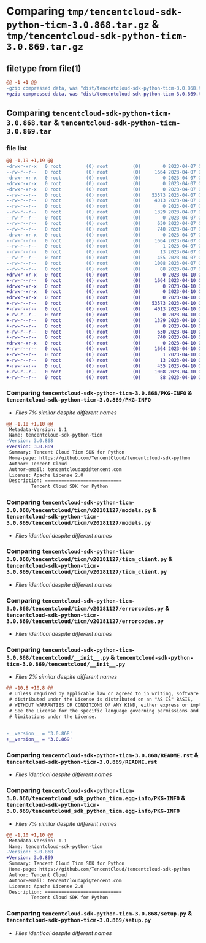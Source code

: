 # Comparing `tmp/tencentcloud-sdk-python-ticm-3.0.868.tar.gz` & `tmp/tencentcloud-sdk-python-ticm-3.0.869.tar.gz`

## filetype from file(1)

```diff
@@ -1 +1 @@
-gzip compressed data, was "dist/tencentcloud-sdk-python-ticm-3.0.868.tar", last modified: Fri Apr  7 01:02:38 2023, max compression
+gzip compressed data, was "dist/tencentcloud-sdk-python-ticm-3.0.869.tar", last modified: Mon Apr 10 03:16:00 2023, max compression
```

## Comparing `tencentcloud-sdk-python-ticm-3.0.868.tar` & `tencentcloud-sdk-python-ticm-3.0.869.tar`

### file list

```diff
@@ -1,19 +1,19 @@
-drwxr-xr-x   0 root         (0) root         (0)        0 2023-04-07 01:02:38.000000 tencentcloud-sdk-python-ticm-3.0.868/
--rw-r--r--   0 root         (0) root         (0)     1664 2023-04-07 01:02:38.000000 tencentcloud-sdk-python-ticm-3.0.868/PKG-INFO
-drwxr-xr-x   0 root         (0) root         (0)        0 2023-04-07 01:02:38.000000 tencentcloud-sdk-python-ticm-3.0.868/tencentcloud/
-drwxr-xr-x   0 root         (0) root         (0)        0 2023-04-07 01:02:38.000000 tencentcloud-sdk-python-ticm-3.0.868/tencentcloud/ticm/
-drwxr-xr-x   0 root         (0) root         (0)        0 2023-04-07 01:02:38.000000 tencentcloud-sdk-python-ticm-3.0.868/tencentcloud/ticm/v20181127/
--rw-r--r--   0 root         (0) root         (0)    53573 2023-04-07 01:02:38.000000 tencentcloud-sdk-python-ticm-3.0.868/tencentcloud/ticm/v20181127/models.py
--rw-r--r--   0 root         (0) root         (0)     4013 2023-04-07 01:02:38.000000 tencentcloud-sdk-python-ticm-3.0.868/tencentcloud/ticm/v20181127/ticm_client.py
--rw-r--r--   0 root         (0) root         (0)        0 2023-04-07 01:02:38.000000 tencentcloud-sdk-python-ticm-3.0.868/tencentcloud/ticm/v20181127/__init__.py
--rw-r--r--   0 root         (0) root         (0)     1329 2023-04-07 01:02:38.000000 tencentcloud-sdk-python-ticm-3.0.868/tencentcloud/ticm/v20181127/errorcodes.py
--rw-r--r--   0 root         (0) root         (0)        0 2023-04-07 01:02:38.000000 tencentcloud-sdk-python-ticm-3.0.868/tencentcloud/ticm/__init__.py
--rw-r--r--   0 root         (0) root         (0)      630 2023-04-07 01:02:38.000000 tencentcloud-sdk-python-ticm-3.0.868/tencentcloud/__init__.py
--rw-r--r--   0 root         (0) root         (0)      740 2023-04-07 01:02:38.000000 tencentcloud-sdk-python-ticm-3.0.868/README.rst
-drwxr-xr-x   0 root         (0) root         (0)        0 2023-04-07 01:02:38.000000 tencentcloud-sdk-python-ticm-3.0.868/tencentcloud_sdk_python_ticm.egg-info/
--rw-r--r--   0 root         (0) root         (0)     1664 2023-04-07 01:02:38.000000 tencentcloud-sdk-python-ticm-3.0.868/tencentcloud_sdk_python_ticm.egg-info/PKG-INFO
--rw-r--r--   0 root         (0) root         (0)        1 2023-04-07 01:02:38.000000 tencentcloud-sdk-python-ticm-3.0.868/tencentcloud_sdk_python_ticm.egg-info/dependency_links.txt
--rw-r--r--   0 root         (0) root         (0)       13 2023-04-07 01:02:38.000000 tencentcloud-sdk-python-ticm-3.0.868/tencentcloud_sdk_python_ticm.egg-info/top_level.txt
--rw-r--r--   0 root         (0) root         (0)      455 2023-04-07 01:02:38.000000 tencentcloud-sdk-python-ticm-3.0.868/tencentcloud_sdk_python_ticm.egg-info/SOURCES.txt
--rw-r--r--   0 root         (0) root         (0)     1008 2023-04-07 01:02:38.000000 tencentcloud-sdk-python-ticm-3.0.868/setup.py
--rw-r--r--   0 root         (0) root         (0)       88 2023-04-07 01:02:38.000000 tencentcloud-sdk-python-ticm-3.0.868/setup.cfg
+drwxr-xr-x   0 root         (0) root         (0)        0 2023-04-10 03:16:00.000000 tencentcloud-sdk-python-ticm-3.0.869/
+-rw-r--r--   0 root         (0) root         (0)     1664 2023-04-10 03:16:00.000000 tencentcloud-sdk-python-ticm-3.0.869/PKG-INFO
+drwxr-xr-x   0 root         (0) root         (0)        0 2023-04-10 03:16:00.000000 tencentcloud-sdk-python-ticm-3.0.869/tencentcloud/
+drwxr-xr-x   0 root         (0) root         (0)        0 2023-04-10 03:16:00.000000 tencentcloud-sdk-python-ticm-3.0.869/tencentcloud/ticm/
+drwxr-xr-x   0 root         (0) root         (0)        0 2023-04-10 03:16:00.000000 tencentcloud-sdk-python-ticm-3.0.869/tencentcloud/ticm/v20181127/
+-rw-r--r--   0 root         (0) root         (0)    53573 2023-04-10 03:16:00.000000 tencentcloud-sdk-python-ticm-3.0.869/tencentcloud/ticm/v20181127/models.py
+-rw-r--r--   0 root         (0) root         (0)     4013 2023-04-10 03:16:00.000000 tencentcloud-sdk-python-ticm-3.0.869/tencentcloud/ticm/v20181127/ticm_client.py
+-rw-r--r--   0 root         (0) root         (0)        0 2023-04-10 03:16:00.000000 tencentcloud-sdk-python-ticm-3.0.869/tencentcloud/ticm/v20181127/__init__.py
+-rw-r--r--   0 root         (0) root         (0)     1329 2023-04-10 03:16:00.000000 tencentcloud-sdk-python-ticm-3.0.869/tencentcloud/ticm/v20181127/errorcodes.py
+-rw-r--r--   0 root         (0) root         (0)        0 2023-04-10 03:16:00.000000 tencentcloud-sdk-python-ticm-3.0.869/tencentcloud/ticm/__init__.py
+-rw-r--r--   0 root         (0) root         (0)      630 2023-04-10 03:16:00.000000 tencentcloud-sdk-python-ticm-3.0.869/tencentcloud/__init__.py
+-rw-r--r--   0 root         (0) root         (0)      740 2023-04-10 03:16:00.000000 tencentcloud-sdk-python-ticm-3.0.869/README.rst
+drwxr-xr-x   0 root         (0) root         (0)        0 2023-04-10 03:16:00.000000 tencentcloud-sdk-python-ticm-3.0.869/tencentcloud_sdk_python_ticm.egg-info/
+-rw-r--r--   0 root         (0) root         (0)     1664 2023-04-10 03:16:00.000000 tencentcloud-sdk-python-ticm-3.0.869/tencentcloud_sdk_python_ticm.egg-info/PKG-INFO
+-rw-r--r--   0 root         (0) root         (0)        1 2023-04-10 03:16:00.000000 tencentcloud-sdk-python-ticm-3.0.869/tencentcloud_sdk_python_ticm.egg-info/dependency_links.txt
+-rw-r--r--   0 root         (0) root         (0)       13 2023-04-10 03:16:00.000000 tencentcloud-sdk-python-ticm-3.0.869/tencentcloud_sdk_python_ticm.egg-info/top_level.txt
+-rw-r--r--   0 root         (0) root         (0)      455 2023-04-10 03:16:00.000000 tencentcloud-sdk-python-ticm-3.0.869/tencentcloud_sdk_python_ticm.egg-info/SOURCES.txt
+-rw-r--r--   0 root         (0) root         (0)     1008 2023-04-10 03:16:00.000000 tencentcloud-sdk-python-ticm-3.0.869/setup.py
+-rw-r--r--   0 root         (0) root         (0)       88 2023-04-10 03:16:00.000000 tencentcloud-sdk-python-ticm-3.0.869/setup.cfg
```

### Comparing `tencentcloud-sdk-python-ticm-3.0.868/PKG-INFO` & `tencentcloud-sdk-python-ticm-3.0.869/PKG-INFO`

 * *Files 7% similar despite different names*

```diff
@@ -1,10 +1,10 @@
 Metadata-Version: 1.1
 Name: tencentcloud-sdk-python-ticm
-Version: 3.0.868
+Version: 3.0.869
 Summary: Tencent Cloud Ticm SDK for Python
 Home-page: https://github.com/TencentCloud/tencentcloud-sdk-python
 Author: Tencent Cloud
 Author-email: tencentcloudapi@tencent.com
 License: Apache License 2.0
 Description: ============================
         Tencent Cloud SDK for Python
```

### Comparing `tencentcloud-sdk-python-ticm-3.0.868/tencentcloud/ticm/v20181127/models.py` & `tencentcloud-sdk-python-ticm-3.0.869/tencentcloud/ticm/v20181127/models.py`

 * *Files identical despite different names*

### Comparing `tencentcloud-sdk-python-ticm-3.0.868/tencentcloud/ticm/v20181127/ticm_client.py` & `tencentcloud-sdk-python-ticm-3.0.869/tencentcloud/ticm/v20181127/ticm_client.py`

 * *Files identical despite different names*

### Comparing `tencentcloud-sdk-python-ticm-3.0.868/tencentcloud/ticm/v20181127/errorcodes.py` & `tencentcloud-sdk-python-ticm-3.0.869/tencentcloud/ticm/v20181127/errorcodes.py`

 * *Files identical despite different names*

### Comparing `tencentcloud-sdk-python-ticm-3.0.868/tencentcloud/__init__.py` & `tencentcloud-sdk-python-ticm-3.0.869/tencentcloud/__init__.py`

 * *Files 2% similar despite different names*

```diff
@@ -10,8 +10,8 @@
 # Unless required by applicable law or agreed to in writing, software
 # distributed under the License is distributed on an "AS IS" BASIS,
 # WITHOUT WARRANTIES OR CONDITIONS OF ANY KIND, either express or implied.
 # See the License for the specific language governing permissions and
 # limitations under the License.
 
 
-__version__ = '3.0.868'
+__version__ = '3.0.869'
```

### Comparing `tencentcloud-sdk-python-ticm-3.0.868/README.rst` & `tencentcloud-sdk-python-ticm-3.0.869/README.rst`

 * *Files identical despite different names*

### Comparing `tencentcloud-sdk-python-ticm-3.0.868/tencentcloud_sdk_python_ticm.egg-info/PKG-INFO` & `tencentcloud-sdk-python-ticm-3.0.869/tencentcloud_sdk_python_ticm.egg-info/PKG-INFO`

 * *Files 7% similar despite different names*

```diff
@@ -1,10 +1,10 @@
 Metadata-Version: 1.1
 Name: tencentcloud-sdk-python-ticm
-Version: 3.0.868
+Version: 3.0.869
 Summary: Tencent Cloud Ticm SDK for Python
 Home-page: https://github.com/TencentCloud/tencentcloud-sdk-python
 Author: Tencent Cloud
 Author-email: tencentcloudapi@tencent.com
 License: Apache License 2.0
 Description: ============================
         Tencent Cloud SDK for Python
```

### Comparing `tencentcloud-sdk-python-ticm-3.0.868/setup.py` & `tencentcloud-sdk-python-ticm-3.0.869/setup.py`

 * *Files identical despite different names*

